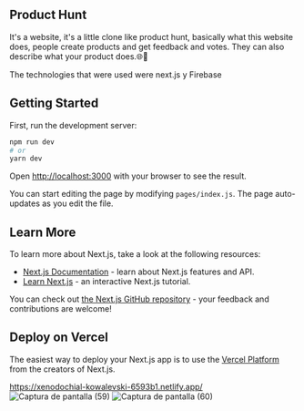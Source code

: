 
## Product Hunt
It's a website, it's a little clone like product hunt,
basically what this website does, people create products and get feedback and votes.
They can also describe what your product does.🌐🛒


The technologies that were used were next.js y Firebase

## Getting Started

First, run the development server:

```bash
npm run dev
# or
yarn dev
```

Open [http://localhost:3000](http://localhost:3000) with your browser to see the result.

You can start editing the page by modifying `pages/index.js`. The page auto-updates as you edit the file.

## Learn More

To learn more about Next.js, take a look at the following resources:

- [Next.js Documentation](https://nextjs.org/docs) - learn about Next.js features and API.
- [Learn Next.js](https://nextjs.org/learn) - an interactive Next.js tutorial.

You can check out [the Next.js GitHub repository](https://github.com/vercel/next.js/) - your feedback and contributions are welcome!

## Deploy on Vercel

The easiest way to deploy your Next.js app is to use the [Vercel Platform](https://vercel.com/import?utm_medium=default-template&filter=next.js&utm_source=create-next-app&utm_campaign=create-next-app-readme) from the creators of Next.js.

 https://xenodochial-kowalevski-6593b1.netlify.app/
![Captura de pantalla (59)](https://user-images.githubusercontent.com/46753453/86420177-fdf28d00-bc92-11ea-8871-0812b697f179.png)
![Captura de pantalla (60)](https://user-images.githubusercontent.com/46753453/86420184-ffbc5080-bc92-11ea-91f0-6214ff109a7e.png)
